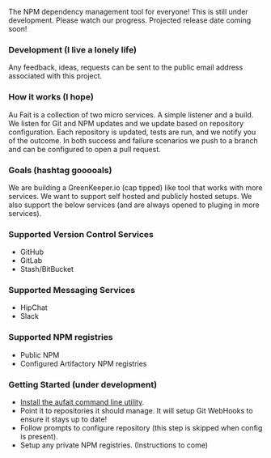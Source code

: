 The NPM dependency management tool for everyone! This is still under development. Please watch our progress. Projected release date coming soon!

### Development (I live a lonely life)

Any feedback, ideas, requests can be sent to the public email address associated with this project.

### How it works (I hope)

Au Fait is a collection of two micro services. A simple listener and a build. We listen for Git and NPM updates and we update based on repository configuration. Each repository is updated, tests are run, and we notify you of the outcome. In both success and failure scenarios we push to a branch and can be configured to open a pull request.

### Goals (hashtag gooooals)

We are building a GreenKeeper.io (cap tipped) like tool that works with more services. We want to support self hosted and publicly hosted setups. We also support the below services (and are always opened to pluging in more services).

### Supported Version Control Services

* GitHub
* GitLab
* Stash/BitBucket

### Supported Messaging Services

* HipChat
* Slack

### Supported NPM registries

* Public NPM
* Configured Artifactory NPM registries

### Getting Started (under development)

* [Install the aufait command line utility](https://github.com/aufaitio/aufait/releases).
* Point it to repositories it should manage. It will setup Git WebHooks to ensure it stays up to date!
* Follow prompts to configure repository (this step is skipped when config is present).
* Setup any private NPM registries. (Instructions to come)
